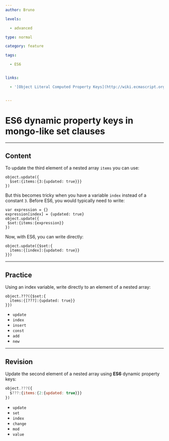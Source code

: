 ```yaml
---
author: Bruno

levels:

  - advanced

type: normal

category: feature

tags:

  - ES6


links:

  - '[Object Literal Computed Property Keys](http://wiki.ecmascript.org/doku.php?id=harmony:object_literals#object_literal_computed_property_keys){documentation}'


---
```


# ES6 dynamic property keys in mongo-like set clauses

---
## Content

To update the third element of a nested array `items` you can use:
```
object.update({
  $set:{items:{3:{updated: true}}} 
})
```
But this becomes tricky when you have a variable `index` instead of a constant `3`.
Before ES6, you would typically need to write:
```
var expression = {}
expression[index] = {updated: true}
object.update({
 $set:{items:{expression}}
})
```
Now, with ES6, you can write directly:
```
object.update({$set:{
  items:{[index]:{updated: true}}
}})
```

---
## Practice

Using an index variable, write directly to an element of a nested array:

```
object.???({$set:{
  items:{[???]:{updated: true}}
}})
```

* `update`
* `index`
* `insert`
* `const`
* `add`
* `new`

---
## Revision

Update the second element of a nested array using **ES6** dynamic property keys:
```javascript
object.???({
  $???:{items:{2:{updated: true}}}
})
```

* `update`
* `set`
* `index`
* `change`
* `mod`
* `value`

